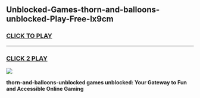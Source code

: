 
## Unblocked-Games-thorn-and-balloons-unblocked-Play-Free-lx9cm
<h3>
<a href="https://premium76.site?title=thorn-and-balloons-unblocked&ref=18A1">CLICK TO PLAY</a></h3>
<hr>

<h3>
<a href="https://premium76.site?title=thorn-and-balloons-unblocked&ref=18A1">CLICK 2 PLAY</a>
  
</h3>

<a href="https://premium76.site?title=thorn-and-balloons-unblocked&ref=18A1"><img src="https://clearcache.store/games.png"></a>


**thorn-and-balloons-unblocked games unblocked: Your Gateway to Fun and Accessible Online Gaming**
